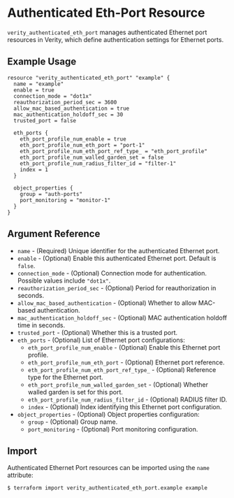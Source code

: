 # Authenticated Eth-Port Resource

`verity_authenticated_eth_port` manages authenticated Ethernet port resources in Verity, which define authentication settings for Ethernet ports.

## Example Usage

```hcl
resource "verity_authenticated_eth_port" "example" {
  name = "example"
  enable = true
  connection_mode = "dot1x"
  reauthorization_period_sec = 3600
  allow_mac_based_authentication = true
  mac_authentication_holdoff_sec = 30
  trusted_port = false

  eth_ports {
    eth_port_profile_num_enable = true
    eth_port_profile_num_eth_port = "port-1"
    eth_port_profile_num_eth_port_ref_type_ = "eth_port_profile"
    eth_port_profile_num_walled_garden_set = false
    eth_port_profile_num_radius_filter_id = "filter-1"
    index = 1
  }

  object_properties {
    group = "auth-ports"
    port_monitoring = "monitor-1"
  }
}
```

## Argument Reference

* `name` - (Required) Unique identifier for the authenticated Ethernet port.
* `enable` - (Optional) Enable this authenticated Ethernet port. Default is `false`.
* `connection_mode` - (Optional) Connection mode for authentication. Possible values include `"dot1x"`.
* `reauthorization_period_sec` - (Optional) Period for reauthorization in seconds.
* `allow_mac_based_authentication` - (Optional) Whether to allow MAC-based authentication.
* `mac_authentication_holdoff_sec` - (Optional) MAC authentication holdoff time in seconds.
* `trusted_port` - (Optional) Whether this is a trusted port.
* `eth_ports` - (Optional) List of Ethernet port configurations:
  * `eth_port_profile_num_enable` - (Optional) Enable this Ethernet port profile.
  * `eth_port_profile_num_eth_port` - (Optional) Ethernet port reference.
  * `eth_port_profile_num_eth_port_ref_type_` - (Optional) Reference type for the Ethernet port.
  * `eth_port_profile_num_walled_garden_set` - (Optional) Whether walled garden is set for this port.
  * `eth_port_profile_num_radius_filter_id` - (Optional) RADIUS filter ID.
  * `index` - (Optional) Index identifying this Ethernet port configuration.
* `object_properties` - (Optional) Object properties configuration:
  * `group` - (Optional) Group name.
  * `port_monitoring` - (Optional) Port monitoring configuration.

## Import

Authenticated Ethernet Port resources can be imported using the `name` attribute:

```
$ terraform import verity_authenticated_eth_port.example example
```

